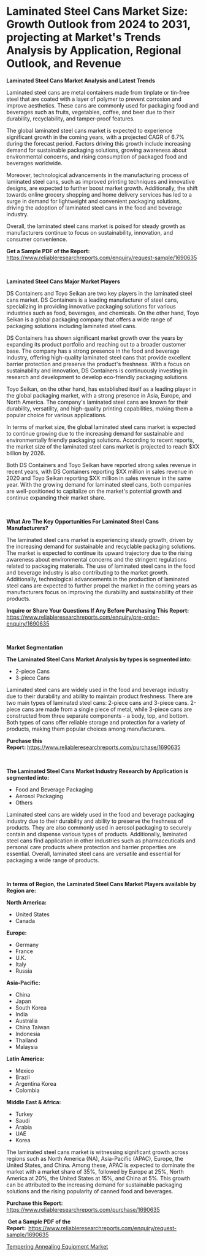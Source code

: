 <p><h1>Laminated Steel Cans Market Size: Growth Outlook from 2024 to 2031, projecting at Market's Trends Analysis by Application, Regional Outlook, and Revenue</h1></p><p><strong>Laminated Steel Cans Market Analysis and Latest Trends</strong></p>
<p><p>Laminated steel cans are metal containers made from tinplate or tin-free steel that are coated with a layer of polymer to prevent corrosion and improve aesthetics. These cans are commonly used for packaging food and beverages such as fruits, vegetables, coffee, and beer due to their durability, recyclability, and tamper-proof features.</p><p>The global laminated steel cans market is expected to experience significant growth in the coming years, with a projected CAGR of 6.7% during the forecast period. Factors driving this growth include increasing demand for sustainable packaging solutions, growing awareness about environmental concerns, and rising consumption of packaged food and beverages worldwide.</p><p>Moreover, technological advancements in the manufacturing process of laminated steel cans, such as improved printing techniques and innovative designs, are expected to further boost market growth. Additionally, the shift towards online grocery shopping and home delivery services has led to a surge in demand for lightweight and convenient packaging solutions, driving the adoption of laminated steel cans in the food and beverage industry.</p><p>Overall, the laminated steel cans market is poised for steady growth as manufacturers continue to focus on sustainability, innovation, and consumer convenience.</p></p>
<p><strong>Get a Sample PDF of the Report:&nbsp;</strong> <a href="https://www.reliableresearchreports.com/enquiry/request-sample/1690635">https://www.reliableresearchreports.com/enquiry/request-sample/1690635</a></p>
<p>&nbsp;</p>
<p><strong>Laminated Steel Cans Major Market Players</strong></p>
<p><p>DS Containers and Toyo Seikan are two key players in the laminated steel cans market. DS Containers is a leading manufacturer of steel cans, specializing in providing innovative packaging solutions for various industries such as food, beverages, and chemicals. On the other hand, Toyo Seikan is a global packaging company that offers a wide range of packaging solutions including laminated steel cans.</p><p>DS Containers has shown significant market growth over the years by expanding its product portfolio and reaching out to a broader customer base. The company has a strong presence in the food and beverage industry, offering high-quality laminated steel cans that provide excellent barrier protection and preserve the product's freshness. With a focus on sustainability and innovation, DS Containers is continuously investing in research and development to develop eco-friendly packaging solutions.</p><p>Toyo Seikan, on the other hand, has established itself as a leading player in the global packaging market, with a strong presence in Asia, Europe, and North America. The company's laminated steel cans are known for their durability, versatility, and high-quality printing capabilities, making them a popular choice for various applications.</p><p>In terms of market size, the global laminated steel cans market is expected to continue growing due to the increasing demand for sustainable and environmentally friendly packaging solutions. According to recent reports, the market size of the laminated steel cans market is projected to reach $XX billion by 2026.</p><p>Both DS Containers and Toyo Seikan have reported strong sales revenue in recent years, with DS Containers reporting $XX million in sales revenue in 2020 and Toyo Seikan reporting $XX million in sales revenue in the same year. With the growing demand for laminated steel cans, both companies are well-positioned to capitalize on the market's potential growth and continue expanding their market share.</p></p>
<p>&nbsp;</p>
<p><strong>What Are The Key Opportunities For Laminated Steel Cans Manufacturers?</strong></p>
<p><p>The laminated steel cans market is experiencing steady growth, driven by the increasing demand for sustainable and recyclable packaging solutions. The market is expected to continue its upward trajectory due to the rising awareness about environmental concerns and the stringent regulations related to packaging materials. The use of laminated steel cans in the food and beverage industry is also contributing to the market growth. Additionally, technological advancements in the production of laminated steel cans are expected to further propel the market in the coming years as manufacturers focus on improving the durability and sustainability of their products.</p></p>
<p><strong>Inquire or Share Your Questions If Any Before Purchasing This Report:</strong> <a href="https://www.reliableresearchreports.com/enquiry/pre-order-enquiry/1690635">https://www.reliableresearchreports.com/enquiry/pre-order-enquiry/1690635</a></p>
<p>&nbsp;</p>
<p><strong>Market Segmentation</strong></p>
<p><strong>The Laminated Steel Cans Market Analysis by types is segmented into:</strong></p>
<p><ul><li>2-piece Cans</li><li>3-piece Cans</li></ul></p>
<p><p>Laminated steel cans are widely used in the food and beverage industry due to their durability and ability to maintain product freshness. There are two main types of laminated steel cans: 2-piece cans and 3-piece cans. 2-piece cans are made from a single piece of metal, while 3-piece cans are constructed from three separate components - a body, top, and bottom. Both types of cans offer reliable storage and protection for a variety of products, making them popular choices among manufacturers.</p></p>
<p><strong>Purchase this Report:&nbsp;</strong><a href="https://www.reliableresearchreports.com/purchase/1690635">https://www.reliableresearchreports.com/purchase/1690635</a></p>
<p>&nbsp;</p>
<p><strong>The Laminated Steel Cans Market Industry Research by Application is segmented into:</strong></p>
<p><ul><li>Food and Beverage Packaging</li><li>Aerosol Packaging</li><li>Others</li></ul></p>
<p><p>Laminated steel cans are widely used in the food and beverage packaging industry due to their durability and ability to preserve the freshness of products. They are also commonly used in aerosol packaging to securely contain and dispense various types of products. Additionally, laminated steel cans find application in other industries such as pharmaceuticals and personal care products where protection and barrier properties are essential. Overall, laminated steel cans are versatile and essential for packaging a wide range of products.</p></p>
<p>&nbsp;</p>
<p><strong>In terms of Region, the Laminated Steel Cans Market Players available by Region are:</strong></p>
<p>
    <p> <strong> North America: </strong>
        <ul>
            <li>United States</li>
            <li>Canada</li>
        </ul>
        </p> 
    <p> <strong> Europe: </strong>
        <ul>
            <li>Germany</li>
            <li>France</li>
            <li>U.K.</li>
            <li>Italy</li>
            <li>Russia</li>
        </ul>
        </p> 
    <p> <strong> Asia-Pacific: </strong>
        <ul>
            <li>China</li>
            <li>Japan</li>
            <li>South Korea</li>
            <li>India</li>
            <li>Australia</li>
            <li>China Taiwan</li>
            <li>Indonesia</li>
            <li>Thailand</li>
            <li>Malaysia</li>
        </ul>
        </p> 
    <p> <strong> Latin America: </strong>
        <ul>
            <li>Mexico</li>
            <li>Brazil</li>
            <li>Argentina Korea</li>
            <li>Colombia</li>
        </ul>
        </p> 
    <p> <strong> Middle East & Africa: </strong>
        <ul>
            <li>Turkey</li>
            <li>Saudi</li>
            <li>Arabia</li>
            <li>UAE</li>
            <li>Korea</li>
        </ul>
    </p>
    </p>
<p><p>The laminated steel cans market is witnessing significant growth across regions such as North America (NA), Asia-Pacific (APAC), Europe, the United States, and China. Among these, APAC is expected to dominate the market with a market share of 35%, followed by Europe at 25%, North America at 20%, the United States at 15%, and China at 5%. This growth can be attributed to the increasing demand for sustainable packaging solutions and the rising popularity of canned food and beverages.</p></p>
<p><strong>Purchase this Report: </strong><a href="https://www.reliableresearchreports.com/purchase/1690635">https://www.reliableresearchreports.com/purchase/1690635</a></p>
<p>&nbsp;<strong>Get a Sample PDF of the Report:&nbsp;&nbsp;</strong><a href="https://www.reliableresearchreports.com/enquiry/request-sample/1690635">https://www.reliableresearchreports.com/enquiry/request-sample/1690635</a></p>
<p><strong></strong></p>
<p><p><a href="https://issuu.com/reportprime-2/docs/tempering-annealing-equipment-market-size-2030.ppt">Tempering Annealing Equipment Market</a></p></p>